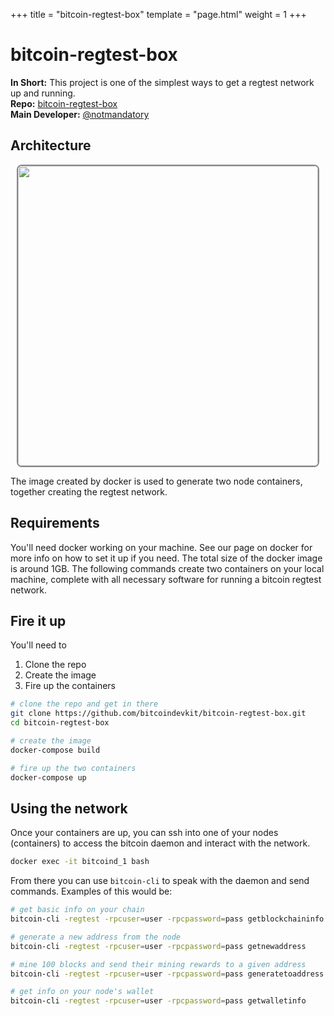 +++
title = "bitcoin-regtest-box"
template = "page.html"
weight = 1
+++

# bitcoin-regtest-box

**In Short:** This project is one of the simplest ways to get a regtest network up and running.  
**Repo:** [bitcoin-regtest-box](https://github.com/bitcoindevkit/bitcoin-regtest-box)  
**Main Developer:** [@notmandatory](https://twitter.com/notmandatory)

## Architecture

<center>
  <img src="/learn-bitcoin-testnet/images/regtest/bitcoin-regtest-box.png" style="width: 50vw; border: 2px solid #888888; border-radius: 8px;"/>
</center>

The image created by docker is used to generate two node containers, together creating the regtest network.

## Requirements

You'll need docker working on your machine. See our page on docker for more info on how to set it up if you need. The total size of the docker image is around 1GB. The following commands create two containers on your local machine, complete with all necessary software for running a bitcoin regtest network.

## Fire it up

You'll need to 

1. Clone the repo
2. Create the image
3. Fire up the containers

```sh
# clone the repo and get in there
git clone https://github.com/bitcoindevkit/bitcoin-regtest-box.git
cd bitcoin-regtest-box

# create the image
docker-compose build

# fire up the two containers
docker-compose up
```

## Using the network

Once your containers are up, you can ssh into one of your nodes (containers) to access the bitcoin daemon and interact with the network.

```sh
docker exec -it bitcoind_1 bash
```

From there you can use `bitcoin-cli` to speak with the daemon and send commands. Examples of this would be:

```sh
# get basic info on your chain
bitcoin-cli -regtest -rpcuser=user -rpcpassword=pass getblockchaininfo

# generate a new address from the node
bitcoin-cli -regtest -rpcuser=user -rpcpassword=pass getnewaddress

# mine 100 blocks and send their mining rewards to a given address
bitcoin-cli -regtest -rpcuser=user -rpcpassword=pass generatetoaddress 100 <newaddress>

# get info on your node's wallet
bitcoin-cli -regtest -rpcuser=user -rpcpassword=pass getwalletinfo
```
